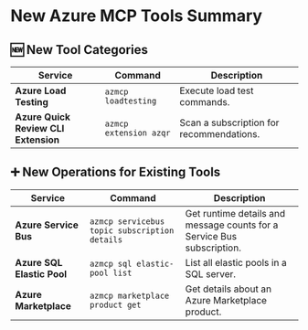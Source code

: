 # New Azure MCP Tools Summary

## 🆕 New Tool Categories

| Service | Command | Description |
|---------|---------|-------------|
| **Azure Load Testing** | `azmcp loadtesting` | Execute load test commands. |
| **Azure Quick Review CLI Extension** | `azmcp extension azqr` | Scan a subscription for recommendations. |

## ➕ New Operations for Existing Tools

| Service | Command | Description |
|---------|---------|-------------|
| **Azure Service Bus** | `azmcp servicebus topic subscription details` | Get runtime details and message counts for a Service Bus subscription. |
| **Azure SQL Elastic Pool** | `azmcp sql elastic-pool list` | List all elastic pools in a SQL server. |
| **Azure Marketplace** | `azmcp marketplace product get` | Get details about an Azure Marketplace product. |
